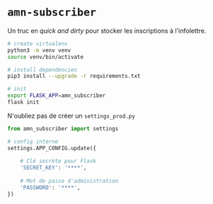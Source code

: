 # `amn-subscriber`

Un truc en *quick and dirty* pour stocker les inscriptions à l'infolettre.


```bash
# create virtualenv
python3 -m venv venv
source venv/bin/activate

# install dependencies
pip3 install --upgrade -r requirements.txt

# init
export FLASK_APP=amn_subscriber
flask init
```

N'oubliez pas de créer un `settings_prod.py`

```python
from amn_subscriber import settings

# config interne
settings.APP_CONFIG.update({
    
    # Clé secrète pour Flask
    'SECRET_KEY': '****',
    
    # Mot de passe d'administration
    'PASSWORD': '****',
})
```
